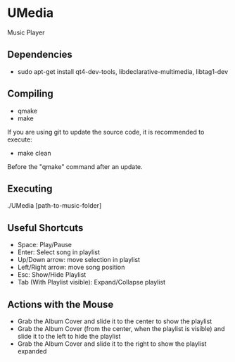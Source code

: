 UMedia
======

Music Player

## Dependencies

-  sudo apt-get install qt4-dev-tools, libdeclarative-multimedia, libtag1-dev


## Compiling

-  qmake
-  make

If you are using git to update the source code, it is recommended to execute:
-  make clean

Before the "qmake" command after an update.


## Executing

./UMedia [path-to-music-folder]


## Useful Shortcuts

-  Space: Play/Pause
-  Enter: Select song in playlist
-  Up/Down arrow: move selection in playlist
-  Left/Right arrow: move song position
-  Esc: Show/Hide Playlist
-  Tab (With Playlist visible): Expand/Collapse playlist

## Actions with the Mouse

-  Grab the Album Cover and slide it to the center to show the playlist
-  Grab the Album Cover (from the center, when the playlist is visible) and slide it to the left to hide the playlist
-  Grab the Album Cover and slide it to the right to show the playlist expanded
